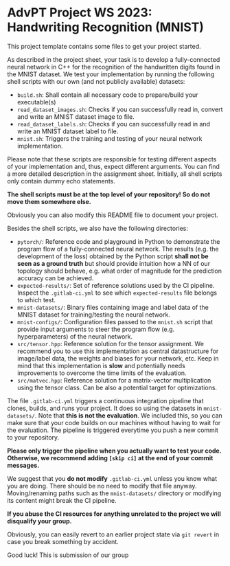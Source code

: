 # AdvPT Project WS 2023: Handwriting Recognition (MNIST)

This project template contains some files to get your project started.

As described in the project sheet, your task is to develop a fully-connected neural network in C++ for the recognition
of the handwritten digits found in the MNIST dataset.
We test your implementation by running the following shell scripts with our own (and not publicly available) datasets:

* `build.sh`: Shall contain all necessary code to prepare/build your executable(s)
* `read_dataset_images.sh`: Checks if you can successfully read in, convert and write an MNIST dataset image to file.
* `read_dataset_labels.sh`: Checks if you can successfully read in and write an MNIST dataset label to file.
* `mnist.sh`: Triggers the training and testing of your neural network implementation.

Please note that these scripts are responsible for testing different aspects of your implementation and, thus, expect
different arguments.
You can find a more detailed description in the assignment sheet.
Initially, all shell scripts only contain dummy echo statements.

**The shell scripts must be at the top level of your repository! So do not move them somewhere else.**

Obviously you can also modify this README file to document your project.

Besides the shell scripts, we also have the following directories:

* `pytorch/`:
  Reference code and playground in Python to demonstrate the program flow of a fully-connected neural network.
  The results (e.g. the development of the loss) obtained by the Python script **shall not be seen as a ground truth**
  but should provide intuition how a NN of our topology should behave, e.g. what order of magnitude for the prediction
  accuracy can be achieved.
* `expected-results/`:
  Set of reference solutions used by the CI pipeline.
  Inspect the `.gitlab-ci.yml` to see which `expected-results` file belongs to which test.
* `mnist-datasets/`:
  Binary files containing image and label data of the MNIST dataset for training/testing the neural network.
* `mnist-configs/`:
  Configuration files passed to the `mnist.sh` script that provide input arguments to steer the program flow (e.g.
  hyperparameters) of the neural network.
* `src/tensor.hpp`:
  Reference solution for the tensor assignment. We recommend you to use this implementation as central datastructure for
  image/label data, the weights and biases for your network, etc. Keep in mind that this implementation is **slow** and
  potentially needs improvements to overcome the time limits of the evaluation.
* `src/matvec.hpp`: Reference solution for a matrix-vector multiplication using the tensor class. Can be also a
  potential target for optimizations.

The file `.gitlab-ci.yml` triggers a continuous integration pipeline that clones, builds, and runs your project.
It does so using the datasets in `mnist-datasets/`. Note that **this is not the evaluation**.
We included this, so you can make sure that your code builds on our machines without having to wait for the evaluation.
The pipeline is triggered everytime you push a new commit to your repository.

**Please only trigger the pipeline when you actually want to test your code. Otherwise, we recommend adding `[skip ci]`
at the end of your commit messages.**

We suggest that you **do not modify** `.gitlab-ci.yml` unless you know what you are doing.
There should be no need to modify that file anyway.
Moving/renaming paths such as the `mnist-datasets/` directory or modifying its content might break the CI pipeline.

**If you abuse the CI resources for anything unrelated to the project we will disqualify your group.**

Obviously, you can easily revert to an earlier project state via `git revert` in case you break something by accident.

Good luck!
This is submission of our group
